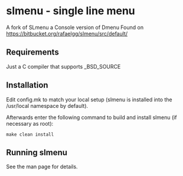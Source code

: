 # slmenu - single line menu
A fork of SLmenu a Console version of Dmenu 
Found on https://bitbucket.org/rafaelgg/slmenu/src/default/

Requirements
------------
Just a C compiler that supports _BSD_SOURCE


Installation
------------
Edit config.mk to match your local setup (slmenu is installed into
the /usr/local namespace by default).

Afterwards enter the following command to build and install slmenu
(if necessary as root):

    make clean install


Running slmenu
-------------
See the man page for details.

